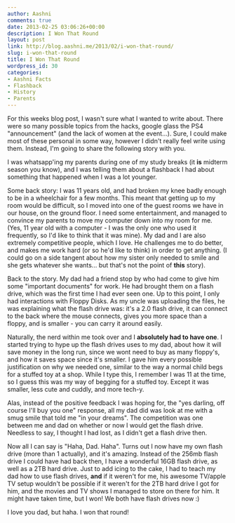 ```yaml
---
author: Aashni
comments: true
date: 2013-02-25 03:06:26+00:00
description: I Won That Round
layout: post
link: http://blog.aashni.me/2013/02/i-won-that-round/
slug: i-won-that-round
title: I Won That Round
wordpress_id: 30
categories:
- Aashni Facts
- Flashback
- History
- Parents
---
```


For this weeks blog post, I wasn't sure what I wanted to write about. There were so many possible topics from the hacks, google glass the PS4 "announcement" (and the lack of women at the event...). Sure, I could make most of these personal in some way, however I didn't really feel write using them. Instead, I'm going to share the following story with you.

I was whatsapp'ing my parents during one of my study breaks (it **is** midterm season you know), and I was telling them about a flashback I had about something that happened when I was a lot younger.

Some back story: I was 11 years old, and had broken my knee badly enough to be in a wheelchair for a few months. This meant that getting up to my room would be difficult, so I moved into one of the guest rooms we have in our house, on the ground floor. I need some entertainment, and managed to convince my parents to move my computer down into my room for me. (Yes, 11 year old with a computer - I was the only one who used it frequently, so I'd like to think that it was mine). My dad and I are also extremely competitive people, which I love. He challenges me to do better, and makes me work hard (or so he'd like to think) in order to get anything. (I could go on a side tangent about how my sister only needed to smile and she gets whatever she wants... but that's not the point of **this** story). 

Back to the story. My dad had a friend stop by who had come to give him some "important documents" for work. He had brought them on a flash drive, which was the first time I had ever seen one. Up to this point, I only had interactions with Floppy Disks. As my uncle was uploading the files, he was explaining what the flash drive was: it's a 2.0 flash drive, it can connect to the back where the mouse connects, gives you more space than a floppy, and is smaller - you can carry it around easily.

Naturally, the nerd within me took over and I **absolutely had to have one**. I started trying to hype up the flash drives uses to my dad, about how it will save money in the long run, since we wont need to buy as many floppy's, and how it saves space since it's smaller. I gave him every possible justification on why we needed one, similar to the way a normal child begs for a stuffed toy at a shop. While I type this, I remember I was 11 at the time, so I guess this was my way of begging for a stuffed toy. Except it was smaller, less cute and cuddly, and more tech-y.

Alas, instead of the positive feedback I was hoping for, the "yes darling, off course I'll buy you one" response, all my dad did was look at me with a smug smile that told me "in your dreams". The competition was one between me and dad on whether or now I would get the flash drive. Needless to say, I thought I had lost, as I didn't get a flash drive then.

Now all I can say is "Haha, Dad. Haha". Turns out I now have my own flash drive (more than 1 actually), and it's amazing. Instead of the 256mb flash drive I could have had back then, I have a wonderful 16GB flash drive, as well as a 2TB hard drive. Just to add icing to the cake, I had to teach my dad how to use flash drives, **and** if it weren't for me, his awesome TV/apple TV setup wouldn't be possible if it weren't for the 2TB hard drive I got for him, and the movies and TV shows I managed to store on there for him. It might have taken time, but I won! We both have flash drives now :)

I love you dad, but haha. I won that round!
